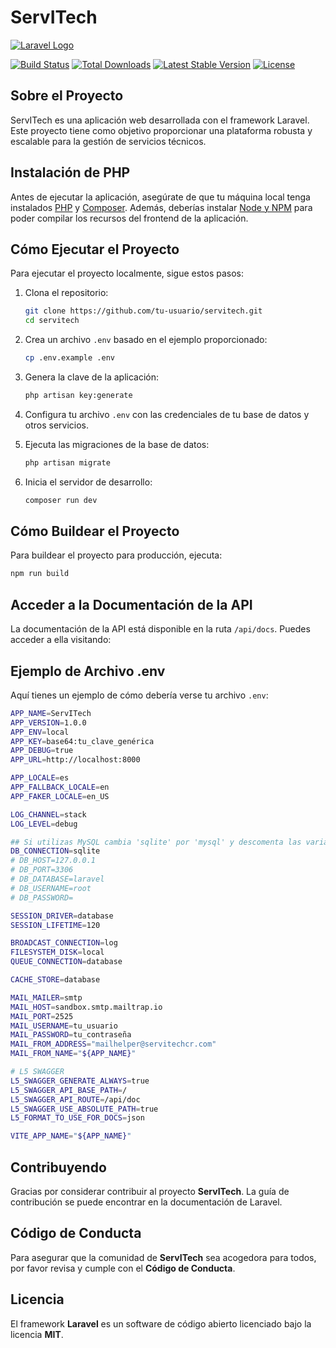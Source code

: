 # ServITech

[![Laravel Logo](https://raw.githubusercontent.com/laravel/art/master/logo-lockup/5%20SVG/2%20CMYK/1%20Full%20Color/laravel-logolockup-cmyk-red.svg)](https://laravel.com)

[![Build Status](https://github.com/laravel/framework/workflows/tests/badge.svg)](https://github.com/laravel/framework/actions)
[![Total Downloads](https://img.shields.io/packagist/dt/laravel/framework)](https://packagist.org/packages/laravel/framework)
[![Latest Stable Version](https://img.shields.io/packagist/v/laravel/framework)](https://packagist.org/packages/laravel/framework)
[![License](https://img.shields.io/packagist/l/laravel/framework)](https://packagist.org/packages/laravel/framework)

## Sobre el Proyecto

ServITech es una aplicación web desarrollada con el framework Laravel. Este proyecto tiene como objetivo proporcionar una plataforma robusta y escalable para la gestión de servicios técnicos.

## Instalación de PHP

Antes de ejecutar la aplicación, asegúrate de que tu máquina local tenga instalados [PHP](https://www.php.net/ "PHP") y [Composer](https://getcomposer.org/ "Composer"). Además, deberías instalar [Node y NPM](https://nodejs.org/en/download "Node y NPM") para poder compilar los recursos del frontend de la aplicación.

## Cómo Ejecutar el Proyecto

Para ejecutar el proyecto localmente, sigue estos pasos:

1. Clona el repositorio:

    ```sh
    git clone https://github.com/tu-usuario/servitech.git
    cd servitech
    ```

2. Crea un archivo `.env` basado en el ejemplo proporcionado:

    ```sh
    cp .env.example .env
    ```

3. Genera la clave de la aplicación:

    ```sh
    php artisan key:generate
    ```

4. Configura tu archivo `.env` con las credenciales de tu base de datos y otros servicios.

5. Ejecuta las migraciones de la base de datos:

    ```sh
    php artisan migrate
    ```

6. Inicia el servidor de desarrollo:

    ```sh
    composer run dev
    ```

## Cómo Buildear el Proyecto

Para buildear el proyecto para producción, ejecuta:

```sh
npm run build
```

## Acceder a la Documentación de la API

La documentación de la API está disponible en la ruta `/api/docs`. Puedes acceder a ella visitando:  

## Ejemplo de Archivo .env  

Aquí tienes un ejemplo de cómo debería verse tu archivo `.env`:

```sh
APP_NAME=ServITech
APP_VERSION=1.0.0
APP_ENV=local
APP_KEY=base64:tu_clave_genérica
APP_DEBUG=true
APP_URL=http://localhost:8000

APP_LOCALE=es
APP_FALLBACK_LOCALE=en
APP_FAKER_LOCALE=en_US

LOG_CHANNEL=stack
LOG_LEVEL=debug

## Si utilizas MySQL cambia 'sqlite' por 'mysql' y descomenta las variables DB_*
DB_CONNECTION=sqlite
# DB_HOST=127.0.0.1
# DB_PORT=3306
# DB_DATABASE=laravel
# DB_USERNAME=root
# DB_PASSWORD=

SESSION_DRIVER=database
SESSION_LIFETIME=120

BROADCAST_CONNECTION=log
FILESYSTEM_DISK=local
QUEUE_CONNECTION=database

CACHE_STORE=database

MAIL_MAILER=smtp
MAIL_HOST=sandbox.smtp.mailtrap.io
MAIL_PORT=2525
MAIL_USERNAME=tu_usuario
MAIL_PASSWORD=tu_contraseña
MAIL_FROM_ADDRESS="mailhelper@servitechcr.com"
MAIL_FROM_NAME="${APP_NAME}"

# L5 SWAGGER
L5_SWAGGER_GENERATE_ALWAYS=true
L5_SWAGGER_API_BASE_PATH=/
L5_SWAGGER_API_ROUTE=/api/doc
L5_SWAGGER_USE_ABSOLUTE_PATH=true
L5_FORMAT_TO_USE_FOR_DOCS=json

VITE_APP_NAME="${APP_NAME}"
```

## Contribuyendo

Gracias por considerar contribuir al proyecto **ServITech**. La guía de contribución se puede encontrar en la documentación de Laravel.  

## Código de Conducta

Para asegurar que la comunidad de **ServITech** sea acogedora para todos, por favor revisa y cumple con el **Código de Conducta**.  

## Licencia

El framework **Laravel** es un software de código abierto licenciado bajo la licencia **MIT**.  
